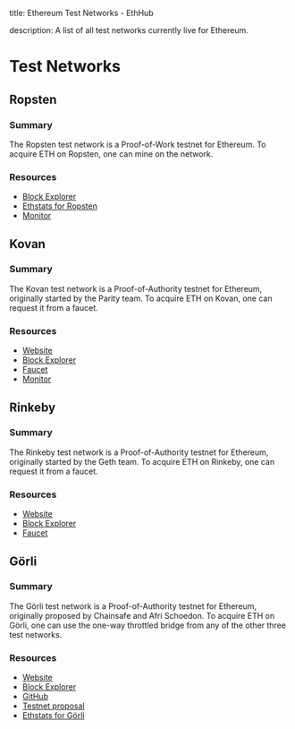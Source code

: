 title: Ethereum Test Networks - EthHub

description: A list of all test networks currently live for Ethereum.

# Test Networks

## Ropsten

### Summary

The Ropsten test network is a Proof-of-Work testnet for Ethereum. To acquire ETH on Ropsten, one can mine on the network.

### Resources

* [Block Explorer](https://ropsten.etherscan.io/)
* [Ethstats for Ropsten](https://ropsten-stats.parity.io/)
* [Monitor](https://ropsten-stats.parity.io/)

## Kovan

### Summary

The Kovan test network is a Proof-of-Authority testnet for Ethereum, originally started by the Parity team. To acquire ETH on Kovan, one can request it from a faucet.

### Resources

* [Website](https://kovan-testnet.github.io/website/)  
* [Block Explorer](https://kovan.etherscan.io/)  
* [Faucet](https://faucet.kovan.network/)
* [Monitor](https://kovan-stats.parity.io/)

## Rinkeby

### Summary

The Rinkeby test network is a Proof-of-Authority testnet for Ethereum, originally started by the Geth team. To acquire ETH on Rinkeby, one can request it from a faucet.

### Resources

* [Website](https://www.rinkeby.io/#stats)
* [Block Explorer](https://rinkeby.etherscan.io/)
* [Faucet](https://faucet.rinkeby.io/)

## Görli

### Summary

The Görli test network is a Proof-of-Authority testnet for Ethereum, originally proposed by Chainsafe and Afri Schoedon. To acquire ETH on Görli, one can use the one-way throttled bridge from any of the other three test networks.

### Resources

* [Website](https://goerli.net/)
* [Block Explorer](https://goerli.etherscan.io/)
* [GitHub](https://github.com/goerli/testnet)
* [Testnet proposal](https://dev.to/5chdn/the-grli-testnet-proposal---a-call-for-participation-58pf)
* [Ethstats for Görli](https://stats.goerli.net/)
